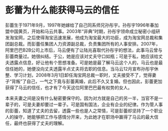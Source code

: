 # 彭蕾为什么能获得马云的信任

彭蕾生于1971年9月，1997年她嫁给了自己同系师兄孙彤宇。孙彤宇1996年春加盟中国黄页，开始和马云共事。2003年“非典”时期，孙彤宇领命成立秘密小组研发淘宝网，之后使得淘宝迅速发展，他成为淘宝最大的功臣，成为淘宝网总裁和集团副总裁。而彭蕾任集团人力资源副总裁，负责集团所有的人事安排。2007年，阿里巴巴B2B公司上市后，马云便有了让陆兆喜取代孙彤宇的想法，此事马云曾与彭蕾商量过。她很纠结。于公，她是应该对丈夫守口如瓶；可是于私，她应该给丈夫透露点信息，好让他有个思想准备。可是她是最了解马云这个人的，马云也是最信任她的，她便没向丈夫透露半点丈夫将去职的信息。当马云12月宣布孙彤宇休整、学习计划，2008年3月1日卸任淘宝网总裁一职时，丈夫接受不了，觉得妻子“背叛”了自己，一气之下竟与彭蕾离婚，此后不久又复婚。但也因此，彭蕾更加获得了马云的信任，也才有了今天这位阿里巴巴最有权势的女人。 

本来夫妻之间是没有什么秘密要保守的。因为对方就是自己的另一半，当官不是一辈子的，可是夫妻却要过一辈子。可是国有国法，企业有企业的纪律。作为管人事的彭蕾，知道了丈夫的去留，透露一些也是人之常情，可是彭蕾却坚持了一个职业人的操守，她能够把工作与感情分开来，为此她才在职场中赢得了马云的最大信任，最终也获得了丈夫的理解。